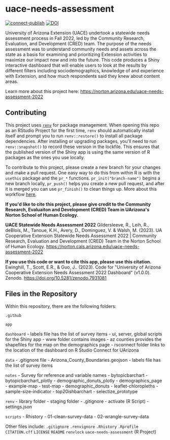 # uace-needs-assessment

<!-- badges: start -->
[![connect-publish](https://github.com/cred-norton-uarizona/uace-needs-assessment/actions/workflows/connect-publish.yaml/badge.svg)](https://github.com/cred-norton-uarizona/uace-needs-assessment/actions/workflows/connect-publish.yaml)
[![DOI](https://zenodo.org/badge/DOI/10.5281/zenodo.7931081.svg)](https://doi.org/10.5281/zenodo.7931081)
<!-- badges: end -->

University of Arizona Extension (UACE) undertook a statewide needs assessment process in Fall 2022, led by the Community Research, Evaluation, and Development (CRED) team. The purpose of the needs assessment was to understand community needs and assets across the state as a basis for examining and prioritizing Extension activities to maximize our impact now and into the future. This code produces a Shiny interactive dashboard that will enable users to look at the results by different filters including sociodemographics, knowledge of and experience with Extension, and how much respondents said they knew about content areas.

Learn more about this project here: https://norton.arizona.edu/uace-needs-assessment-2022

## Contributing

This project uses [`renv`](https://rstudio.github.io/renv/articles/renv.html) for package management.
When opening this repo as an RStudio Project for the first time, `renv` should automatically install itself and prompt you to run `renv::restore()` to install all package dependencies.
After installing or upgrading packages, you'll need to run `renv::snapshot()` to record these version in the lockfile.
This ensures that the published version of the Shiny app is using the same version of R packages as the ones you use locally.

To contribute to this project, please create a new branch for your changes and make a pull request.
One easy way to do this from within R is with the `usethis` package and the `pr_*` functions.
`pr_init("branch-name")` begins a new branch locally, `pr_push()` helps you create a new pull request, and after it is merged you can use `pr_finish()` to clean things up.
More about this workflow [here](https://usethis.r-lib.org/articles/pr-functions.html).

**If you'd like to cite this project, please give credit to the Community Research, Evaluaiton and Development (CRED) Team in UArizona's Norton School of Human Ecology.**

**UACE Statewide Needs Assessment 2022**
Gildersleeve, R., Leih, R., deBlois, M., Tanoue, K.H., Avery, D., Dominguez, V. & Walsh, M. (2023). UA Cooperative Extension Statewide Needs Assessment 2022 | Community Research, Evaluation and Development (CRED) Team in the Norton School of Human Ecology. https://norton.cals.arizona.edu/uace-needs-assessment-2022

**If you use this code or want to cite this app, please use this citation.**
Ewinghill, T., Scott, E.R., & Guo, J.. (2023). Code for "University of Arizona Cooperative Extension Needs Assessment 2022 Dashboard" (v1.0.0). Zenodo. https://doi.org/10.5281/zenodo.7931081

## Files in the Repository

Within this repository, there are the following folders:

`.github`

`app`

`dashboard`
    - labels file has the list of survey items
    - ui, server, global scripts for the Shiny app
    - www folder contains images
    - az counties provides the shapefiles for the map on the demographics page
    - rsconnect folder links to the location of the dashboard on R Studio Connect for UArizona

`data`
    - .gitignore file
    - Arizona_County_Boundaries.geojson
    - labels file has the list of survey items

`notes`
    - Survey for reference and variable names
    - bytopicbarchart
    - bytopicbarchart_plotly
    - demographic_donuts_plotly
    - demographics_page
    - example-map
    - test-map
    - demographic_donuts
    - leaflet-chloropleths
    - sample-size-indicator
    - top20ishbarchart
    - selectize_prototype
    
`renv`
    - library folder
    - staging folder
    - .gitignore
    - activate (R Script)
    - settings.json

`scripts`
    - Rhistory
    - 01-clean-survey-data
    - 02-wrangle-survey-data

Other files include:
`.gitignore`
`.renvignore`
`.Rhistory`
`.Rprofile`
`CITATION.cff`
`LICENSE`
`README`
`renvlock`
`uace-needs-assessment` (R Project)
